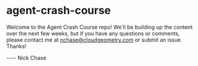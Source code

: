 # agent-crash-course

Welcome to the Agent Crash Course repo!  We'll be building
up the content over the next few weeks, but if you have any
questions or comments, please contact me at 
nchase@cloudgeometry.com or submit an issue.  Thanks!

----  Nick Chase
